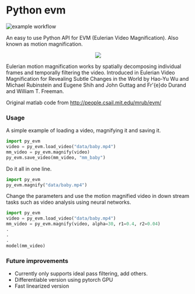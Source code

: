 # Python evm
![example workflow](https://github.com/tvaranka/Python-evm/actions/workflows/Python-app.yml/badge.svg)

 An easy to use Python API for EVM (Eulerian Video Magnification). Also known as motion magnification.
 <div align="center">
  <img src="data/mm_baby.gif">
</div>
 
 Eulerian motion magnification works by spatially decomposing individual frames and temporally filtering the video.
 Introduced in Eulerian Video Magnification for Revealing Subtle Changes in the World by Hao-Yu Wu and Michael Rubinstein and Eugene Shih and John Guttag and Fr\'{e}do Durand and
 William T. Freeman.
 
 Original matlab code from http://people.csail.mit.edu/mrub/evm/
 
 ### Usage
 A simple example of loading a video, magnifying it and saving it.
 ```python
import py_evm
video = py_evm.load_video("data/baby.mp4")
mm_video = py_evm.magnify(video)
py_evm.save_video(mm_video, "mm_baby")
```
Do it all in one line.
 ```python
import py_evm
py_evm.magnify("data/baby.mp4")
```
Change the parameters and use the motion magnified video in down stream tasks such as video analysis using neural networks.
 ```python
import py_evm
video = py_evm.load_video("data/baby.mp4")
mm_video = py_evm.magnify(video, alpha=30, r1=0.4, r2=0.04)
.
.
.
model(mm_video)
```

### Future improvements
- Currently only supports ideal pass filtering, add others.
- Differentiable version using pytorch GPU
- Fast linearized version
